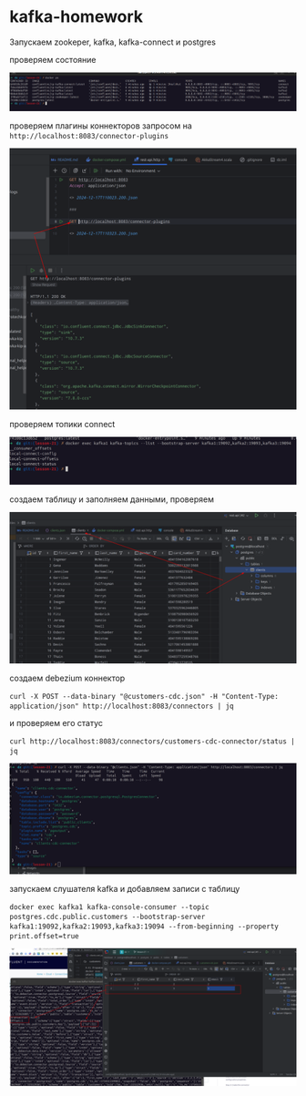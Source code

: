 # kafka-homework

Запускаем zookeper, kafka, kafka-connect и postgres 

проверяем состояние

![2024-12-17_11-01.png](2024-12-17_11-01.png)


проверяем плагины коннекторов запросом на `http://localhost:8083/connector-plugins`

![2024-12-17_11-03.png](2024-12-17_11-03.png)

проверяем топики connect

![2024-12-17_11-05.png](2024-12-17_11-05.png)

создаем таблицу и заполняем данными, проверяем

![2024-12-17_11-14.png](2024-12-17_11-14.png)


создаем debezium коннектор

`curl -X POST --data-binary "@customers-cdc.json" -H "Content-Type: application/json" http://localhost:8083/connectors | jq`

и проверяем его статус

`curl http://localhost:8083/connectors/customers-cdc-connector/status | jq`

![2024-12-18_10-09.png](2024-12-18_10-09.png)

запускаем слушателя kafka и добавляем записи с таблицу

`docker exec kafka1 kafka-console-consumer --topic postgres.cdc.public.customers --bootstrap-server kafka1:19092,kafka2:19093,kafka3:19094 --from-beginning --property print.offset=true`

![2024-12-18_11-47.png](2024-12-18_11-47.png)